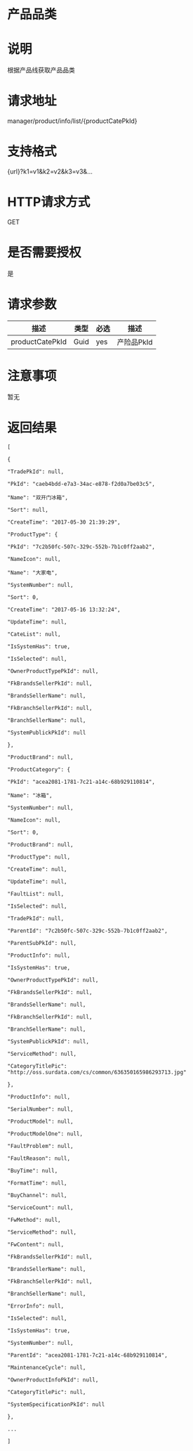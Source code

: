 # 产品品类

# 说明

根据产品线获取产品品类

# 请求地址

manager\/product\/info\/list\/{productCatePkId}

# 支持格式

{url}?k1=v1&k2=v2&k3=v3&...

# HTTP请求方式

GET

# 是否需要授权

是

# 请求参数

| 描述 | 类型 | 必选 | 描述 |
| --- | --- | --- | --- |
| productCatePkId | Guid | yes | 产险品PkId |

# 注意事项

暂无

# 返回结果

`[`

`{`

`"TradePkId": null,`

`"PkId": "caeb4bdd-e7a3-34ac-e878-f2d0a7be03c5",`

`"Name": "双开门冰箱",`

`"Sort": null,`

`"CreateTime": "2017-05-30 21:39:29",`

`"ProductType": {`

`"PkId": "7c2b50fc-507c-329c-552b-7b1c0ff2aab2",`

`"NameIcon": null,`

`"Name": "大家电",`

`"SystemNumber": null,`

`"Sort": 0,`

`"CreateTime": "2017-05-16 13:32:24",`

`"UpdateTime": null,`

`"CateList": null,`

`"IsSystemHas": true,`

`"IsSelected": null,`

`"OwnerProductTypePkId": null,`

`"FkBrandsSellerPkId": null,`

`"BrandsSellerName": null,`

`"FkBranchSellerPkId": null,`

`"BranchSellerName": null,`

`"SystemPublickPkId": null`

`},`

`"ProductBrand": null,`

`"ProductCategory": {`

`"PkId": "acea2081-1781-7c21-a14c-68b929110814",`

`"Name": "冰箱",`

`"SystemNumber": null,`

`"NameIcon": null,`

`"Sort": 0,`

`"ProductBrand": null,`

`"ProductType": null,`

`"CreateTime": null,`

`"UpdateTime": null,`

`"FaultList": null,`

`"IsSelected": null,`

`"TradePkId": null,`

`"ParentId": "7c2b50fc-507c-329c-552b-7b1c0ff2aab2",`

`"ParentSubPkId": null,`

`"ProductInfo": null,`

`"IsSystemHas": true,`

`"OwnerProductTypePkId": null,`

`"FkBrandsSellerPkId": null,`

`"BrandsSellerName": null,`

`"FkBranchSellerPkId": null,`

`"BranchSellerName": null,`

`"SystemPublickPkId": null,`

`"ServiceMethod": null,`

`"CategoryTitlePic": "http://oss.surdata.com/cs/common/636350165986293713.jpg"`

`},`

`"ProductInfo": null,`

`"SerialNumber": null,`

`"ProductModel": null,`

`"ProductModelOne": null,`

`"FaultProblem": null,`

`"FaultReason": null,`

`"BuyTime": null,`

`"FormatTime": null,`

`"BuyChannel": null,`

`"ServiceCount": null,`

`"FwMethod": null,`

`"ServiceMethod": null,`

`"FwContent": null,`

`"FkBrandsSellerPkId": null,`

`"BrandsSellerName": null,`

`"FkBranchSellerPkId": null,`

`"BranchSellerName": null,`

`"ErrorInfo": null,`

`"IsSelected": null,`

`"IsSystemHas": true,`

`"SystemNumber": null,`

`"ParentId": "acea2081-1781-7c21-a14c-68b929110814",`

`"MaintenanceCycle": null,`

`"OwnerProductInfoPkId": null,`

`"CategoryTitlePic": null,`

`"SystemSpecificationPkId": null`

`},`

`...`

`]`

